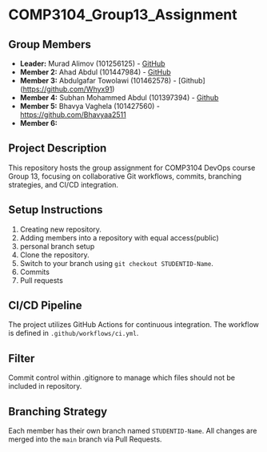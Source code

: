 # COMP3104_Group13_Assignment

## Group Members

- **Leader:** Murad Alimov (101256125) - [GitHub](https://github.com/alimmurad)
- **Member 2:** Ahad Abdul (101447984) - [GitHub](https://github.com/AhadNasrat)
- **Member 3:** Abdulgafar Towolawi (101462578) - [Github] (https://github.com/Whyx91)
- **Member 4:** Subhan Mohammed Abdul (101397394) - [Github](https://github.com/ssubhan21)
- **Member 5:** Bhavya Vaghela (101427560) - https://github.com/Bhavyaa2511
- **Member 6:**

## Project Description

This repository hosts the group assignment for COMP3104 DevOps course Group 13, focusing on collaborative Git workflows, commits, branching strategies, and CI/CD integration.

## Setup Instructions

1. Creating new repository.
2. Adding members into a repository with equal access(public)
3. personal branch setup
4. Clone the repository.
5. Switch to your branch using `git checkout STUDENTID-Name`.
6. Commits
7. Pull requests

## CI/CD Pipeline

The project utilizes GitHub Actions for continuous integration. The workflow is defined in `.github/workflows/ci.yml`.

## Filter

Commit control within .gitignore to manage which files should not be included in repository.

## Branching Strategy

Each member has their own branch named `STUDENTID-Name`. All changes are merged into the `main` branch via Pull Requests.
